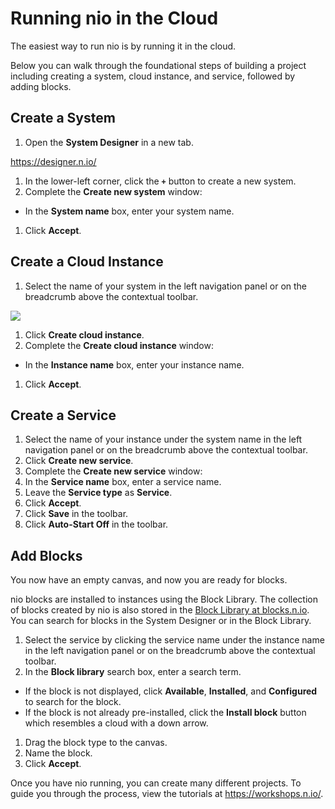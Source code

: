 # Running nio in the Cloud

The easiest way to run nio is by running it in the cloud.

Below you can walk through the foundational steps of building a project including creating a system, cloud instance, and service, followed by adding blocks.

## Create a System

1. Open the **System Designer** in a new tab.

  https://designer.n.io/

1. In the lower-left corner, click the **`+`** button to create a new system.
1. Complete the **Create new system** window:
  * In the **System name** box, enter your system name.
1. Click **Accept**.

## Create a Cloud Instance

1. Select the name of your system in the left navigation panel or on the breadcrumb above the contextual toolbar.

  ![](/img/hierarchy.gif)

1. Click **Create cloud instance**.
1. Complete the **Create cloud instance** window:
  * In the **Instance name** box, enter your instance name.
1. Click **Accept**.

## Create a Service

1. Select the name of your instance under the system name in the left navigation panel or on the breadcrumb above the contextual toolbar.
1. Click **Create new service**.
1. Complete the **Create new service** window:
  1. In the **Service name** box, enter a service name.
  1. Leave the **Service type** as **Service**.
1. Click **Accept**.
1. Click **Save** in the toolbar.
1. Click **Auto-Start Off** in the toolbar.

## Add Blocks
You now have an empty canvas, and now you are ready for blocks.

nio blocks are installed to instances using the Block Library. The collection of blocks created by nio is also stored in the [Block Library at blocks.n.io](https://blocks.n.io/). You can search for blocks in the System Designer or in the Block Library.

1. Select the service by clicking the service name under the instance name in the left navigation panel or on the breadcrumb above the contextual toolbar.
1. In the **Block library** search box, enter a search term.
* If the block is not displayed, click **Available**, **Installed**, and **Configured** to search for the block.
* If the block is not already pre-installed, click the **Install block** button which resembles a cloud with a down arrow.
1. Drag the block type to the canvas.
1. Name the block.
1. Click **Accept**.

Once you have nio running, you can create many different projects. To guide you through the process, view the tutorials at https://workshops.n.io/.

<!--
## Add a Cloud Instance

To create a cloud instance:

1. Log in to the System Designer.
2. Click the **+** button in the lower-left corner to create and name a new system.
3. Select the name of the system.
4. Select **Auto** for the Pubkeeper configuration.
5. Click **Accept**.
6. Click **Create a Cloud Instance**.
7. Type the name of the instance, leave the instance type as **n.io Cloud**, and click **Accept**.
8. Wait for the instance to spin up and note the name of the new instance on the left side.

## Add a Service

You now have an instance, but it is empty. Let's fix that!

To add a service:

1. Select the name of the instance.
2. Click **Add New Service**.
3. Type the name of the service, leave the service type as **Service**, and click **Accept**.


## Add a Block

You now have an empty canvas, and now you are ready for blocks.

nio blocks are installed to instances using the Block Library. The collection of blocks created by nio is also stored in the [Block Library at blocks.n.io](https://blocks.n.io/). You can search for blocks in the System Designer or in the Block Library.

To add a block:

1. Click the **Block Library** in the upper-right corner.
2. In the Search box, enter the name of a block. As you type, the list is filtered.
3. If the block is not displayed, click **Available**, **Installed**, and **Configured** to search for the block.
3. If the block is not already pre-installed, click the **Install Block** button which resembles a cloud with a down arrow.
3. Drag the block onto the canvas.
5. Type the name of the block and click **Accept**.
-->
